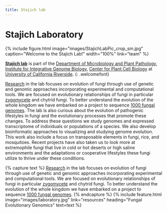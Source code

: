 ```yaml
---
title: Stajich lab
---
```


# <i class="fas fa-dna"></i>Stajich Laboratory

{%
  include figure.html
  image="images/StajichLabPic_crop_sm.jpg"
  caption="Welcome to the Stajich Lab!"
  width="100%"
  link="team"
%}


[**Stajich lab**](https://stajichlab.github.io/lab-website-template/) is part of the [Department of Microbiology and Plant Pathology](https://microplantpath.ucr.edu), [Institute for Integrative Genome Biology](https://iigb.ucr.edu), [Center for Plant Cell Biology](https://cepceb.ucr.edu) at [University of California Riverside](https://ucr.edu). 
{: .welcomefont}

[Research](/lab-website-template/research) in the lab focuses on evolution of fungi through use of genetic and genomic approaches incorporating experimental and computational tools. We are focused on evolutionary relationships of fungi in particular [zygomycete](http://zygolife.org/home/) and chytrid fungi. To better understand the evolution of the whole kingdom we have embarked on a project to sequence [1000 fungal genomes](http://1000.fungalgenomes.org/home/). The lab is also curious about the evolution of pathogenic lifestyles in fungi and the evolutionary processes that promote these changes. To address these questions we study genomes and expressed transcriptome of individuals or populations of a species.  We also develop bioinformatic approaches to visualizing and studying genome evolution. This work also include a focus on transposable elements in fungi, rice, and mosquitoes. Recent projects have also taken us to look more at extremophile fungi that live in cold or hot deserts or high saline environments and the adaptations or cooperative lifestyles these fungi utilize to thrive under these conditions.

{% capture text %}
[Research](/lab-website-template/research) in the lab focuses on evolution of fungi through use of genetic and genomic approaches incorporating experimental and computational tools. We are focused on evolutionary relationships of fungi in particular [zygomycete](http://zygolife.org/home/) and chytrid fungi. To better understand the evolution of the whole kingdom we have embarked on a project to sequence [1000 fungal genomes](http://1000.fungalgenomes.org/home/).
{% endcapture %}
{%
  include feature.html
  image="images/laboratory.jpg"
  link="resources"
  heading="Fungal Evolutionary Genomics"
  text=text
%}

